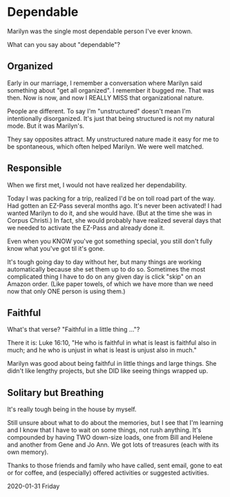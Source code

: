 # Dependable

Marilyn was the single most dependable person I've ever known.

What can you say about "dependable"?

## Organized

Early in our marriage, I remember a conversation where Marilyn said
something about "get all organized". I remember it bugged me. That
was then. Now is now, and now I REALLY MISS that organizational nature.

People are different. To say I'm "unstructured" doesn't mean I'm
intentionally disorganized. It's just that being structured is
not my natural mode. But it was Marilyn's.

They say opposites attract. My unstructured nature made it easy for me
to be spontaneous, which often helped Marilyn. We were well matched.

## Responsible

When we first met, I would not have realized her dependability.

Today I was packing for a trip, realized I'd be on toll road part of the
way. Had gotten an EZ-Pass several months ago. It's never been activated!
I had wanted Marilyn to do it, and she would have. (But at the time
she was in Corpus Christi.) In fact, she would probably have realized
several days that we needed to activate the EZ-Pass and already done it.

Even when you KNOW you've got something special,
you still don't fully know what you've got til it's gone.

It's tough going day to day without her, but many things are
working automatically because she set them up to do so. Sometimes
the most complicated thing I have to do on any given day is click
"skip" on an Amazon order. (Like paper towels, of which we have
more than we need now that only ONE person is using them.)

## Faithful

What's that verse? "Faithful in a little thing ..."?

There it is: Luke 16:10, "He who is faithful in what is least is faithful
also in much; and he who is unjust in what is least is unjust also in much."

Marilyn was good about being faithful in little things and large things.
She didn't like lengthy projects, but she DID like seeing things wrapped up.

## Solitary but Breathing

It's really tough being in the house by myself.

Still unsure about what to do about the memories,
but I see that I'm learning and I know that I have to wait on some things,
not rush anything. It's compounded by having TWO down-size loads,
one from Bill and Helene and another from Gene and Jo Ann.
We got lots of treasures (each with its own memory).

Thanks to those friends and family who have called, sent email, gone to
eat or for coffee, and (especially) offered activities or suggested activities.

2020-01-31 Friday



